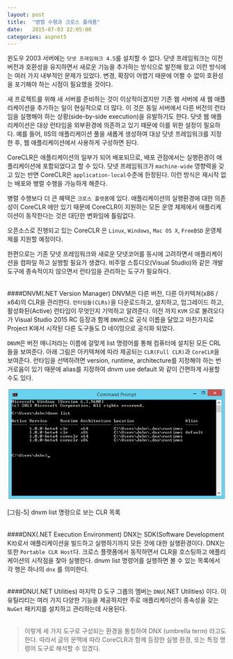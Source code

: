 ```yaml
---
layout: post
title:  "병렬 수행과 크로스 플래폼"
date:   2015-07-03 22:05:00
categories: aspnet5
---
```


윈도우 2003 서버에는 `닷넷 프레임워크 4.5`를 설치할 수 없다. 닷넷 프레임워크는 이전 버전과 호환성을 유지하면서 새로운 기능을 추가하는 방식으로 발전해 왔고 이런 방식에는 여러 가지 내부적인 문제가 있었다. 변경, 확장이 어렵기 때문에 어쩔 수 없이 호환성을 포기해야 하는 시점이 필요했을 것이다.

새 프로젝트를 위해 새 서버를 준비하는 것이 이상적이겠지만 기존 웹 서버에 새 웹 애플리케이션을 추가하는 일이 현실적으로 더 많다. 이 것은 동일 서버에서 다른 버전의 런타임을 실행해야 하는 상황(side-by-side execution)을 유발하기도 한다. 닷넷 웹 애플리케이션은 대상 런타임을 외부환경에 의존하고 있기 때문에 이를 위한 설정이 필요하다. 예를 들어, IIS의 애플리케이션 풀을 새롭게 생성하여 대상 닷넷 프레임워크를 지정한 후, 웹 애플리케이션에서 사용하게 구성하면 된다.

CoreCLR은 애플리케이션의 일부가 되어 배포되므로, 배포 관점에서는 실행환경이 애플리케이션에 포함되었다고 할 수 있다. 닷넷 프레임워크가 `machine-wide` 영향력을 갖고 있는 반면 CoreCLR은 `application-local`수준에 한정된다. 이런 방식은 재시작 없는 배포와 병렬 수행을 가능하게 해준다.

병렬 수행보다 더 큰 혜택은 `크로스 플랫폼`에 있다. 애플리케이션의 실행환경에 대한 의존성이 CoreCLR 에만 있기 때문에 CoreCLR이 지원하는 모든 운영 체제에서 애플리케이션이 동작한다는 것은 대단한 변화임에 틀림없다.

오픈소스로 진행되고 있는 CoreCLR 은 `Linux`, `Windows`, `Mac OS X`, `FreeBSD` 운영체제를 지원할 예정이다. 

한편으로는 기존 닷넷 프레임워크와 새로운 닷넷코어를 동시에 고려하면서 애플리케이션을 컴파일 하고 실행할 필요가 생겼다. 비주얼 스튜디오(Visual Studio)와 같은 개발 도구에 종속적이지 않으면서 런타임을 관리하는 도구가 필요하다.<br /><br />


####DNVM(.NET Version Manager)
DNVM은 다른 버전, 다른 아키텍쳐(x86 / x64)의 CLR을 관리한다. `런타임들(CLRs)`을 다운로드하고, 설치하고, 업그레이드 하고, 활성화된(Active) 런타임이 무엇인지 기억하고 알려준다. 이전 까지 `KVM` 으로 불려오다가 Visual Studio 2015 RC 등장과 함께 `DNVM`으로 공식 이름을 달았고 마찬가지로 Project K에서 시작된 다른 도구들도 D 네이밍으로 공식화 되었다. 

`DNVM`은 버전 매니저라는 이름에 걸맞게 list 명령어를 통해 컴퓨터에 설치된 모든 CRL들을 보여준다. 아래 그림은 아키텍쳐에 따라 제공되는 `CLR(Full CLR)`과 `CoreCLR`을 보여준다. 런타임을 선택하려면 version, runtime, architecture를 지정해야 하는 번거로움이 있기 때문에 alias를 지정하여 dnvm use default 와 같이 간편하게 사용할 수도 있다.

![dnvm list 명령으로 보는CLR 목록](/assets/aspnet5/dnvm-list.png)

[그림-5] dnvm list 명령으로 보는 CLR 목록<br /><br />

####DNX(.NET Execution Environment)
DNX는 SDK(Software Development Kit)로서 애플리케이션을 빌드하고 실행하기까지 모든 것에 대한 실행환경이다. DNX는 또한 `Portable CLR Host`다. 크로스 플랫폼에서 동작하면서 CLR을 호스팅하고 애플리케이션의 시작점을 찾아 실행한다. dnvm list 명령어를 실행하면 볼 수 있는 목록에서 각 행은 하나의 `dnx` 를 의미한다.<br /><br />

####DNU(.NET Utilities)
마지막 D 도구 그룹의 멤버는 `DNU`(.NET Utilities) 이다. 이 유틸리티는 여러 가지 다양한 기능을 제공하지만 주로 애플리케이션이 종속성을 갖는 `NuGet` 패키지를 설치하고 관리하는데 사용된다. <br /><br />

>이렇게 세 가지 도구로 구성되는 환경을 통칭하여 DNX (umbrella term) 라고도 한다. 따라서 글의 문맥에 따라 CoreCLR과 함께 등장한 실행 환경, 또는 특정 명령어 도구로 해석할 수 있겠다.

